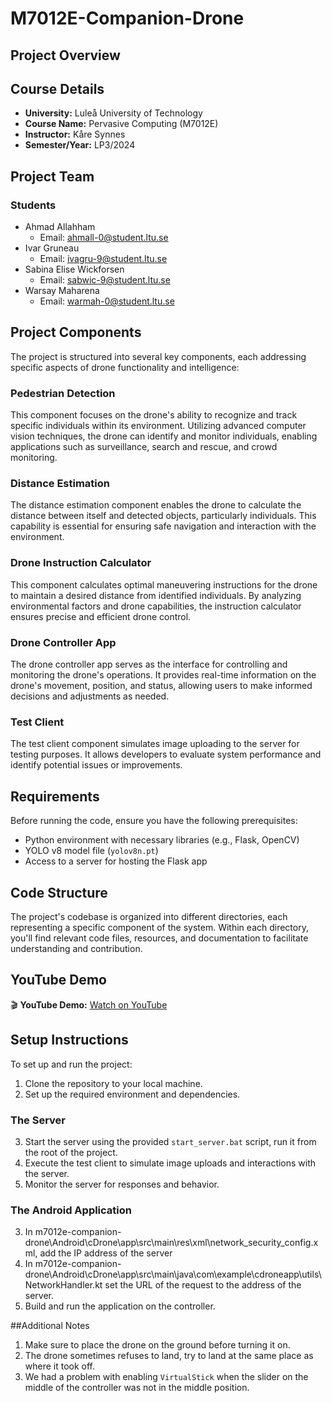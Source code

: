 # M7012E-Companion-Drone

## Project Overview

## Course Details

- **University:**  Luleå University of Technology
- **Course Name:**  Pervasive Computing (M7012E) 
- **Instructor:** Kåre Synnes
- **Semester/Year:** LP3/2024

## Project Team

### Students
- Ahmad Allahham
  - Email: ahmall-0@student.ltu.se
- Ivar Gruneau
  - Email: ivagru-9@student.ltu.se
- Sabina Elise Wickforsen
  - Email: sabwic-9@student.ltu.se
- Warsay Maharena
  - Email: warmah-0@student.ltu.se

## Project Components

The project is structured into several key components, each addressing specific aspects of drone functionality and intelligence:

### Pedestrian Detection

This component focuses on the drone's ability to recognize and track specific individuals within its environment. Utilizing advanced computer vision techniques, the drone can identify and monitor individuals, enabling applications such as surveillance, search and rescue, and crowd monitoring.

### Distance Estimation

The distance estimation component enables the drone to calculate the distance between itself and detected objects, particularly individuals. This capability is essential for ensuring safe navigation and interaction with the environment.

### Drone Instruction Calculator

This component calculates optimal maneuvering instructions for the drone to maintain a desired distance from identified individuals. By analyzing environmental factors and drone capabilities, the instruction calculator ensures precise and efficient drone control.

### Drone Controller App

The drone controller app serves as the interface for controlling and monitoring the drone's operations. It provides real-time information on the drone's movement, position, and status, allowing users to make informed decisions and adjustments as needed.

### Test Client

The test client component simulates image uploading to the server for testing purposes. It allows developers to evaluate system performance and identify potential issues or improvements.

## Requirements

Before running the code, ensure you have the following prerequisites:

- Python environment with necessary libraries (e.g., Flask, OpenCV)
- YOLO v8 model file (`yolov8n.pt`)
- Access to a server for hosting the Flask app

## Code Structure

The project's codebase is organized into different directories, each representing a specific component of the system. Within each directory, you'll find relevant code files, resources, and documentation to facilitate understanding and contribution.

## YouTube Demo

🎬 **YouTube Demo:** [Watch on YouTube](https://youtu.)

## Setup Instructions

To set up and run the project:

1. Clone the repository to your local machine.
2. Set up the required environment and dependencies.
### The Server
3. Start the server using the provided `start_server.bat` script, run it from the root of the project.
4. Execute the test client to simulate image uploads and interactions with the server.
5. Monitor the server for responses and behavior.
### The Android Application
3. In m7012e-companion-drone\Android\cDrone\app\src\main\res\xml\network_security_config.xml, add the IP address of the server
3. In m7012e-companion-drone\Android\cDrone\app\src\main\java\com\example\cdroneapp\utils\NetworkHandler.kt set the URL of the request to the address of the server.
4. Build and run the application on the controller.

##Additional Notes
1. Make sure to place the drone on the ground before turning it on.
2. The drone sometimes refuses to land, try to land at the same place as where it took off.
3. We had a problem with enabling `VirtualStick` when the slider on the middle of the controller was not in the middle position. 


